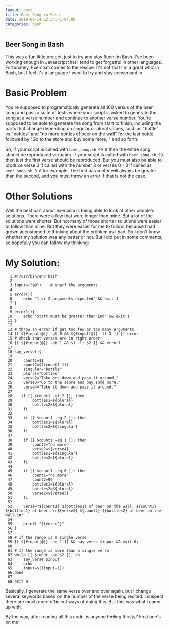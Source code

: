 ```yaml
---
layout: post
title: Beer Song in Bash
date: 2019-09-14 22:34:41-04:00
categories: bash
---
```


## Beer Song in Bash

This was a fun little project, just to try and stay fluent in Bash.  I've been working enough in 
Javascript that I tend to get forgetful in other languages.  Fortunately, Exercism comes to the rescue.
It's not that I'm a great whiz in Bash, but I feel it's a language I want to try and stay conversant in.

# Basic Problem

You're supposed to programatically generate all 100 versus of the beer song and pass a suite of tests where
your script is asked to generate the song at a verse number and continue to another verse number.  You're
supposed to be able to generate the song from start to finish, including the parts that change depending on
singular or plural values, such as "bottle" vs "bottles" and "no more bottles of beer on the wall" for the
last bottle, followed by "Go to the store and buy some more, " and so forth.

So, if your script is called with `beer_song.sh 99 0` then the entire song should be reproduced verbatim.
if your script is called with `beer_song.sh 99` then just the first verse should be reproduced.  But you must
also be able to produce verse 3 if called with the number 3 or verses 0 - 3 if called as `beer_song.sh 3 0`
for example.  The first parameter will always be greater than the second, and you must throw an error if that
is not the case.

# Other Solutions

Well the best part about exercism is being able to look at other people's solutions.  There were a few that
were longer than mine.  But a lot of the solutions were shorter.  But not many of those shorter solutions
were easier to follow than mine.  But they were easier for me to follow, because I had grown accustomed to
thinking about the problem as I had.  So I don't know whether my solution was any better or not.  But I did
put in some comments, so hopefully you can follow my thinking:


# My Solution:

```
  1	#!/usr/bin/env bash
  2	
  3	input=("$@")    # snarf the arguments
  4	
  5	error(){
  6	    echo "1 or 2 arguments expected" && exit 1
  7	}
  8	
  9	error1(){
 10	    echo "Start must be greater than End" && exit 1
 11	}
 12	
 13	# throw an error if get too few or too many arguments
 14	[[ ${#input[@]} -gt 0 && ${#input[@]} -lt 3 ]] || error
 15	# check that verses are in right order
 16	[[ ${#input[@]} -gt 1 && $1 -lt $2 ]] && error1
 17	
 18	say_verse(){
 19	
 20	    count1=$1
 21	    count2=$((count1-1))
 22	    singular="bottle"
 23	    plural="bottles"
 24	    verse2="Take one down and pass it around,"
 25	    verse3="Go to the store and buy some more,"
 26		verse4="Take it down and pass it around,"
 27	 
 28	   if [[ $count1 -gt 2 ]]; then
 29	        bottles1=${plural}
 30	        bottles2=${plural}
 31	    fi
 32	
 33	    if [[ $count1 -eq 2 ]]; then
 34	        bottles1=${plural}
 35	        bottles2=${singular}
 36	    fi
 37	 
 38	    if [[ $count1 -eq 1 ]]; then
 39	        count2="no more"
 40			verse2=${verse4}
 41	        bottles1=${singular}
 42	        bottles2=${plural}
 43	    fi
 44	
 45	    if [[ $count1 -eq 0 ]]; then
 46	        count1="no more"
 47	        count2=99
 48	        bottles1=${plural}
 49	        bottles2=${plural}
 50	        verse2=${verse3}
 51	    fi
 52	
 53	    verse="${count1} ${bottles1} of beer on the wall, ${count1} ${bottles1} of beer. \n${verse2} ${count2} ${bottles2} of beer on the wall.\n"
 54	
 55	    printf "${verse^}"
 56	}
 57	
 58	# If the range is a single verse
 59	[[ ${#input[@]} -eq 1 ]] && say_verse $input && exit 0;
 60	
 61	# If the range is more than a single verse
 62	while [[ $input -ge $2 ]]; do
 63	    say_verse $input
 64	    echo
 65	    input=$((input-1))
 66	done
 67	
 68	exit 0
```

Basically, I generate the same verse over and over again, but I change several keywords based on the number
of the verse being recited.  I suspect there are much more efficient ways of doing this.  But this was what I
came up with.

By the way, after reading all this code, is anyone feeling thirsty?  First one's on me!


